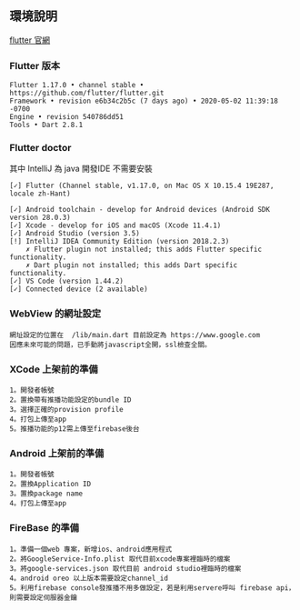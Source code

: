 ## 環境說明

[flutter 官網](https://flutter.dev/)

### Flutter 版本

```
Flutter 1.17.0 • channel stable • https://github.com/flutter/flutter.git
Framework • revision e6b34c2b5c (7 days ago) • 2020-05-02 11:39:18 -0700
Engine • revision 540786dd51
Tools • Dart 2.8.1
```

### Flutter doctor

其中 IntelliJ 為 java 開發IDE 不需要安裝

```
[✓] Flutter (Channel stable, v1.17.0, on Mac OS X 10.15.4 19E287, locale zh-Hant)
 
[✓] Android toolchain - develop for Android devices (Android SDK version 28.0.3)
[✓] Xcode - develop for iOS and macOS (Xcode 11.4.1)
[✓] Android Studio (version 3.5)
[!] IntelliJ IDEA Community Edition (version 2018.2.3)
    ✗ Flutter plugin not installed; this adds Flutter specific functionality.
    ✗ Dart plugin not installed; this adds Dart specific functionality.
[✓] VS Code (version 1.44.2)
[✓] Connected device (2 available)

```

### WebView 的網址設定
```
網址設定的位置在  /lib/main.dart 目前設定為 https://www.google.com
因應未來可能的問題，已手動將javascript全開，ssl檢查全關。
```


### XCode 上架前的準備

```
1。開發者帳號
2。置換帶有推播功能設定的bundle ID
3。選擇正確的provision profile
4。打包上傳至app
5。推播功能的p12需上傳至firebase後台
```

### Android 上架前的準備

```
1。開發者帳號
2。置換Application ID
3。置換package name
4。打包上傳至app
```

### FireBase 的準備

```
1。準備一個web 專案，新增ios、android應用程式
2。將GoogleService-Info.plist 取代目前xcode專案裡臨時的檔案
3。將google-services.json 取代目前 android studio裡臨時的檔案
4。android oreo 以上版本需要設定channel_id
5。利用firebase console發推播不用多做設定，若是利用servere呼叫 firebase api，則需要設定伺服器金鑰

```
